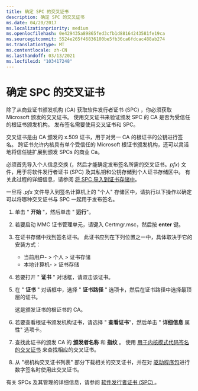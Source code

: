 ```yaml
---
title: 确定 SPC 的交叉证书
description: 确定 SPC 的交叉证书
ms.date: 04/20/2017
ms.localizationpriority: medium
ms.openlocfilehash: 0e429435a89865fed3cfb1d88164243581fe19ca
ms.sourcegitcommit: 5524e265f46836100be5fb36ca6fdcac488ab274
ms.translationtype: MT
ms.contentlocale: zh-CN
ms.lasthandoff: 03/13/2021
ms.locfileid: "103417248"
---
```

# <a name="determining-an-spcs-cross-certificate"></a>确定 SPC 的交叉证书


除了从商业证书颁发机构 (CA) 获取软件发行者证书 (SPC) ，你必须获取 Microsoft 颁发的交叉证书。 使用交叉证书来验证颁发 SPC 的 CA 是否为受信任的根证书颁发机构。 发布签名需要使用交叉证书和 SPC。

交叉证书是由 CA 颁发的 x.509 证书，用于对另一 CA 的根证书的公钥进行签名。 跨证书允许内核具有单个受信任的 Microsoft 根证书颁发机构，还可以灵活地将信任链扩展到颁发 SPCs 的商业 Ca。

必须首先导入个人信息交换 (，然后才能确定发布签名所需的交叉证书。*pfx*) 文件，用于将软件发行者证书 (SPC) 及其私钥和公钥存储到个人证书存储区中。 有关此过程的详细信息，请参阅 [将 SPC 导入到证书存储中](importing-an-spc-into-a-certificate-store.md)。

一旦将 *.pfx* 文件导入到签名计算机上的 "个人" 存储区中，请执行以下操作以确定可以将哪种交叉证书与 SPC 一起用于发布签名。

1.  单击 " **开始** "，然后单击 " **运行**"。

2.  若要启动 MMC 证书管理单元，请键入 Certmgr.msc，然后按 **enter** 键。

3.  在证书存储中找到签名证书。 此证书应列在下列位置之一中，具体取决于它的安装方式：

    -   当前用户- &gt; 个人 &gt; 证书存储
    -   本地计算机- &gt; 证书存储

4.  若要打开 " **证书** " 对话框，请双击该证书。

5.  在 " **证书** " 对话框中，选择 " **证书路径** " 选项卡，然后在证书路径中选择最顶层的证书。

    这是颁发证书的根证书的 CA。

6.  若要查看根证书颁发机构证书，请选择 " **查看证书**"，然后单击 " **详细信息** 属性" 选项卡。

7.  查找此证书的颁发 CA 的 **颁发者名称** 和 **指纹** 。 使用 [用于内核模式代码签名的交叉证书](./cross-certificates-for-kernel-mode-code-signing.md) 来查找相应的交叉证书。

8.  从 "根机构交叉证书列表" 部分下载相关的交叉证书，并在对 [驱动程序包](driver-packages.md)进行数字签名时使用此交叉证书。

有关 SPCs 及其管理的详细信息，请参阅 [软件发行者证书 (SPC) ](software-publisher-certificate.md)。

 

